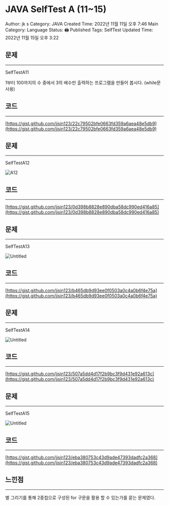# JAVA SelfTest A (11~15)

Author: jk s
Category: JAVA
Created Time: 2022년 11월 11일 오후 7:46
Main Category: Language
Status: 🖨 Published
Tags: SelfTest
Updated Time: 2022년 11월 15일 오후 3:22

## 문제

---

SelfTestA11

1부터 100까지의 수 중에서 3의 배수만 출력하는 프로그램을 만들어 봅시다. (while문 사용)

## 코드

---

[https://gist.github.com/jjsin123/22c79502bfe0663fd359a6aea48e5db9](https://gist.github.com/jjsin123/22c79502bfe0663fd359a6aea48e5db9)

## 문제

---

SelfTestA12

![A12](https://user-images.githubusercontent.com/114375741/201842691-910f8ec7-a813-4a11-8ab6-37367387dd99.png)


## 코드

---

[https://gist.github.com/jjsin123/0d398b8828e890dba58dc990ed416a85](https://gist.github.com/jjsin123/0d398b8828e890dba58dc990ed416a85)

## 문제

---

SelfTestA13

![Untitled](JAVA%20SelfTest%20A%20(11~15)%20d2aa71ba0b7a4409915dc2c08213b341/Untitled%201.png)

## 코드

---

[https://gist.github.com/jjsin123/b465db9d93ee0f0503a0c4a0b6f4e75a](https://gist.github.com/jjsin123/b465db9d93ee0f0503a0c4a0b6f4e75a)

## 문제

---

SelfTestA14

![Untitled](JAVA%20SelfTest%20A%20(11~15)%20d2aa71ba0b7a4409915dc2c08213b341/Untitled%202.png)

## 코드

---

[https://gist.github.com/jjsin123/507a5dd4d17f2b9bc3f9d431e92a613c](https://gist.github.com/jjsin123/507a5dd4d17f2b9bc3f9d431e92a613c)

## 문제

---

SelfTestA15

![Untitled](JAVA%20SelfTest%20A%20(11~15)%20d2aa71ba0b7a4409915dc2c08213b341/Untitled%203.png)

## 코드

---

[https://gist.github.com/jjsin123/eba380753c43d9ade47393dadfc2a368](https://gist.github.com/jjsin123/eba380753c43d9ade47393dadfc2a368)

## 느낀점

---

별 그리기를 통해 2중첩으로 구성된 for 구문을 활용 할 수 있는가를 묻는 문제였다.
